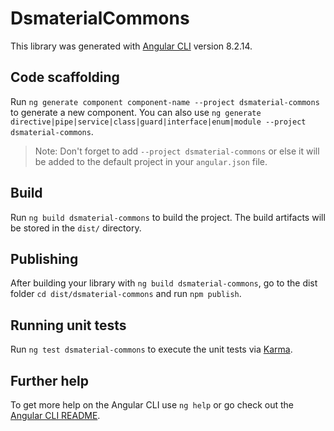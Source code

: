 # DsmaterialCommons

This library was generated with [Angular CLI](https://github.com/angular/angular-cli) version 8.2.14.

## Code scaffolding

Run `ng generate component component-name --project dsmaterial-commons` to generate a new component. You can also use `ng generate directive|pipe|service|class|guard|interface|enum|module --project dsmaterial-commons`.

> Note: Don't forget to add `--project dsmaterial-commons` or else it will be added to the default project in your `angular.json` file.

## Build

Run `ng build dsmaterial-commons` to build the project. The build artifacts will be stored in the `dist/` directory.

## Publishing

After building your library with `ng build dsmaterial-commons`, go to the dist folder `cd dist/dsmaterial-commons` and run `npm publish`.

## Running unit tests

Run `ng test dsmaterial-commons` to execute the unit tests via [Karma](https://karma-runner.github.io).

## Further help

To get more help on the Angular CLI use `ng help` or go check out the [Angular CLI README](https://github.com/angular/angular-cli/blob/master/README.md).
